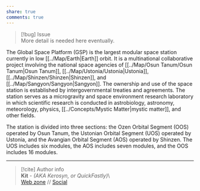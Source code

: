 ```yaml
---  
share: true  
comments: true  
---  
```

> [!bug] Issue  
> More detail is needed here eventually.  
  
The Global Space Platform (GSP) is the largest modular space station currently in low [[../Map/Earth|Earth]] orbit. It is a multinational collaborative project involving the national space agencies of [[../Map/Osun Tanum/Osun Tanum|Osun Tanum]], [[../Map/Ustonia/Ustonia|Ustonia]], [[../Map/Shinzen/Shinzen|Shinzen]], and [[../Map/Sangyon/Sangyon|Sangyon]]. The ownership and use of the space station is established by intergovernmental treaties and agreements. The station serves as a microgravity and space environment research laboratory in which scientific research is conducted in astrobiology, astronomy, meteorology, physics, [[../Concepts/Mystic Matter|mystic matter]], and other fields.  
  
The station is divided into three sections: the Ozen Orbital Segment (OOS) operated by Osun Tanum, the Ustonian Orbital Segment (UOS) operated by Ustonia, and the Avangian Orbital Segment (AOS) operated by Shinzen. The UOS includes six modules, the AOS includes seven modules, and the OOS includes 16 modules.  
  
-----  
> [!cite] Author info  
> **Kit** - *(AKA Kerosyn, or QuickFastly)*\  
> [Web zone](https://kerosyn.link) // [Social](https://m.tripulse.link/@kit)